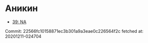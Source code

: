 # Аникин
- [39: NA](39.md)

Commit: 22566fc10158871ec3b301a9a3eae0c226564f2c
 fetched at: 20201211-024704
